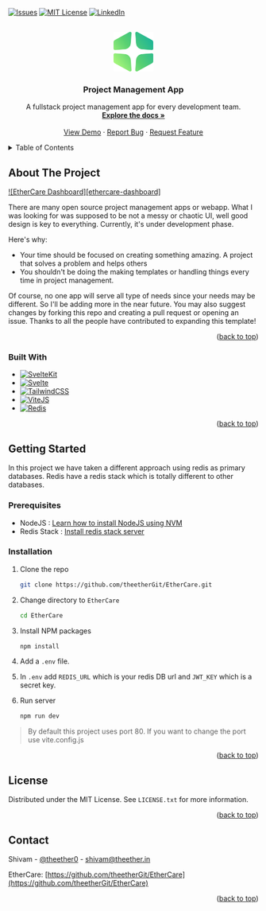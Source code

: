 <a name="readme-top"></a>

[![Issues][issues-shield]][issues-url]
[![MIT License][license-shield]][license-url]
[![LinkedIn][linkedin-shield]][linkedin-url]

<br />
<div align="center">
  <a href="https://github.com/othneildrew/Best-README-Template">
    <img src="static/green.svg" alt="Logo" width="80" height="80">
  </a>

<h3 align="center">Project Management App</h3>

  <p align="center">
    A fullstack project management app for every development team.
    <br />
    <a href="https://github.com/theetherGit/EtherCare"><strong>Explore the docs »</strong></a>
    <br />
    <br />
    <a href="https://github.com/theetherGit/EtherCare">View Demo</a>
    ·
    <a href="https://github.com/theetherGit/EtherCare/issues">Report Bug</a>
    ·
    <a href="https://github.com/theetherGit/EtherCare/issues">Request Feature</a>
  </p>
</div>

<details>
  <summary>Table of Contents</summary>
  <ol>
    <li>
      <a href="#about-the-project">About The Project</a>
      <ul>
        <li><a href="#built-with">Built With</a></li>
      </ul>
    </li>
    <li>
      <a href="#getting-started">Getting Started</a>
      <ul>
        <li><a href="#prerequisites">Prerequisites</a></li>
        <li><a href="#installation">Installation</a></li>
      </ul>
    </li>
    <li><a href="#usage">Usage</a></li>
    <li><a href="#roadmap">Roadmap</a></li>
    <li><a href="#contributing">Contributing</a></li>
    <li><a href="#license">License</a></li>
    <li><a href="#contact">Contact</a></li>
    <li><a href="#acknowledgments">Acknowledgments</a></li>
  </ol>
</details>

<!-- ABOUT THE PROJECT -->

## About The Project

[![EtherCare Dashboard][ethercare-dashboard]](https://github.com/theetherGit/EtherCare/blob/main/static/dashboard.png)

There are many open source project management apps or webapp. What I was looking for was supposed to be not a messy or chaotic UI, well good design is key to everything. Currently, it's under development phase.

Here's why:

- Your time should be focused on creating something amazing. A project that solves a problem and helps others
- You shouldn't be doing the making templates or handling things every time in project management.

Of course, no one app will serve all type of needs since your needs may be different. So I'll be adding more in the near future. You may also suggest changes by forking this repo and creating a pull request or opening an issue. Thanks to all the people have contributed to expanding this template!

<p align="right">(<a href="#readme-top">back to top</a>)</p>

### Built With

- [![SvelteKit][kit.svelte.dev]][sveltekit-url]
- [![Svelte][svelte.dev]][svelte-url]
- [![TailwindCSS][tailwindcss.com]][tailwindcss-url]
- [![ViteJS][vitejs.dev]][vitejs-url]
- [![Redis][redis.io]][redis-url]

<p align="right">(<a href="#readme-top">back to top</a>)</p>

<!-- GETTING STARTED -->

## Getting Started

In this project we have taken a different approach using redis as primary databases. Redis have a redis stack which is totally
different to other databases.

### Prerequisites

- NodeJS : [Learn how to install NodeJS using NVM](https://github.com/nvm-sh/nvm#installing-and-updating)
- Redis Stack : [Install redis stack server](https://redis.io/docs/stack/get-started/install/)

### Installation

1. Clone the repo
   ```sh
   git clone https://github.com/theetherGit/EtherCare.git
   ```
2. Change directory to `EtherCare`
   ```sh
   cd EtherCare
   ```
3. Install NPM packages
   ```sh
   npm install
   ```
4. Add a `.env` file.

5. In `.env` add `REDIS_URL` which is your redis DB url and `JWT_KEY` which is a secret key.

6. Run server
   ```sh
   npm run dev
   ```

> By default this project uses port 80. If you want to change the port use vite.config.js

<p align="right">(<a href="#readme-top">back to top</a>)</p>

<!-- LICENSE -->

## License

Distributed under the MIT License. See `LICENSE.txt` for more information.

<p align="right">(<a href="#readme-top">back to top</a>)</p>

<!-- CONTACT -->

## Contact

Shivam - [@theether0](https://twitter.com/theether0) - shivam@theether.in

EtherCare: [https://github.com/theetherGit/EtherCare](https://github.com/theetherGit/EtherCare)

<p align="right">(<a href="#readme-top">back to top</a>)</p>

[issues-shield]: https://img.shields.io/github/issues/theetherGit/EtherCare.svg?style=for-the-badge
[issues-url]: https://github.com/theetherGit/EtherCare/issues
[license-shield]: https://img.shields.io/github/license/theetherGit/EtherCare.svg?style=for-the-badge
[license-url]: https://github.com/theetherGit/EtherCare/blob/main/LICENSE
[linkedin-shield]: https://img.shields.io/badge/-LinkedIn-black.svg?style=for-the-badge&logo=linkedin&colorB=555
[linkedin-url]: https://linkedin.com/in/theether0
[product-screenshot]: static/ladning.png
[svelte.dev]: https://img.shields.io/badge/Svelte-4A4A55?style=for-the-badge&logo=svelte&logoColor=FF3E00
[svelte-url]: https://svelte.dev/
[kit.svelte.dev]: https://img.shields.io/badge/SvelteKit-FF3E00?style=for-the-badge&logo=Svelte&logoColor=white
[sveltekit-url]: https://kit.svelte.dev
[tailwindcss.com]: https://img.shields.io/badge/Tailwind_CSS-38B2AC?style=for-the-badge&logo=tailwind-css&logoColor=white
[tailwindcss-url]: https://tailwindcss.com
[vitejs.dev]: https://img.shields.io/badge/Vite-B73BFE?style=for-the-badge&logo=vite&logoColor=FFD62E
[vitejs-url]: https://vitejs.dev
[redis.io]: https://img.shields.io/badge/redis-%23DD0031.svg?&style=for-the-badge&logo=redis&logoColor=white
[redis-url]: https://redis.io
